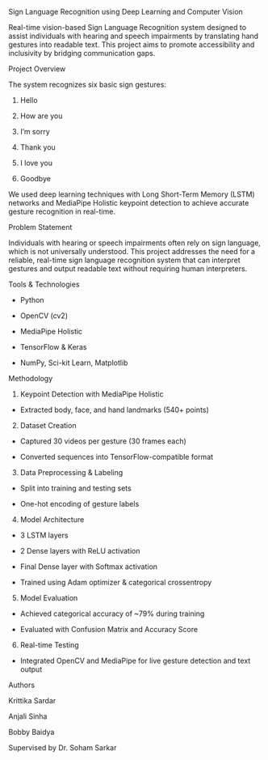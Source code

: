 Sign Language Recognition using Deep Learning and Computer Vision

Real-time vision-based Sign Language Recognition system designed to assist individuals with hearing and speech impairments by translating hand gestures into readable text. This project aims to promote accessibility and inclusivity by bridging communication gaps.

Project Overview

The system recognizes six basic sign gestures:

1. Hello

2. How are you

3. I’m sorry

4. Thank you

5. I love you

6. Goodbye

We used deep learning techniques with Long Short-Term Memory (LSTM) networks and MediaPipe Holistic keypoint detection to achieve accurate gesture recognition in real-time.

Problem Statement

Individuals with hearing or speech impairments often rely on sign language, which is not universally understood. This project addresses the need for a reliable, real-time sign language recognition system that can interpret gestures and output readable text without requiring human interpreters.

Tools & Technologies

- Python

- OpenCV (cv2)

- MediaPipe Holistic

- TensorFlow & Keras

- NumPy, Sci-kit Learn, Matplotlib

Methodology

1. Keypoint Detection with MediaPipe Holistic

- Extracted body, face, and hand landmarks (540+ points)

2. Dataset Creation

- Captured 30 videos per gesture (30 frames each)

- Converted sequences into TensorFlow-compatible format

3. Data Preprocessing & Labeling

- Split into training and testing sets

- One-hot encoding of gesture labels

4. Model Architecture

- 3 LSTM layers

- 2 Dense layers with ReLU activation

- Final Dense layer with Softmax activation

- Trained using Adam optimizer & categorical crossentropy

5. Model Evaluation

- Achieved categorical accuracy of ~79% during training

- Evaluated with Confusion Matrix and Accuracy Score

6. Real-time Testing

- Integrated OpenCV and MediaPipe for live gesture detection and text output

Authors

Krittika Sardar

Anjali Sinha

Bobby Baidya

Supervised by Dr. Soham Sarkar
